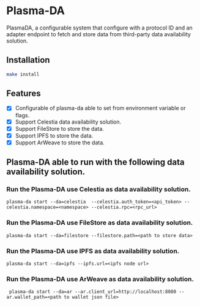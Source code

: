 # Plasma-DA
PlasmaDA, a configurable system that configure with a protocol ID and an adapter endpoint to fetch and store data from third-party data availability solution.

## Installation
```bash
make install
```

## Features
- [x] Configurable of plasma-da able to set from environment variable or flags.
- [x] Support Celestia data availability solution.
- [x] Support FileStore to store the data.
- [x] Support IPFS to store the data.
- [x] Support ArWeave to store the data.

## Plasma-DA able to run with the following data availability solution.

### Run the Plasma-DA use Celestia as data availability solution. 
```shell 
plasma-da start --da=celestia  --celestia.auth_token=<api_token> --celestia.namespace=<namespace> --celestia.rpc=<rpc_url>
```

### Run the Plasma-DA use FileStore as data availability solution. 
```shell
plasma-da start --da=filestore --filestore.path=<path to store data>
```

### Run the Plasma-DA use IPFS as data availability solution. 
```shell
plasma-da start --da=ipfs --ipfs.url=<ipfs node url>
```

### Run the Plasma-DA use ArWeave as data availability solution. 
```shell
 plasma-da start --da=ar --ar.client_url=http://localhost:8080 --ar.wallet_path=<path to wallet json file>
```
